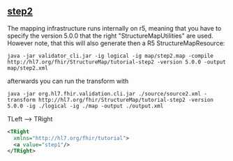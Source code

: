 ## [step2](http://hl7.org/fhir/mapping-tutorial.html#step2) 

The mapping infrastructure runs internally on r5, meaning that you have to specify the version 5.0.0 that the right "StructureMapUtilities" are used. However note, that this will also generate then a R5 StructureMapResource:

```
java -jar validator_cli.jar -ig logical -ig map/step2.map -compile http://hl7.org/fhir/StructureMap/tutorial-step2 -version 5.0.0 -output map/step2.xml
```

afterwards you can run the transform with

```
java -jar org.hl7.fhir.validation.cli.jar ./source/source2.xml -transform http://hl7.org/fhir/StructureMap/tutorial-step2 -version 5.0.0 -ig ./logical -ig ./map -output ./output.xml
```


TLeft --> TRight

```xml
<TRight 
  xmlns="http://hl7.org/fhir/tutorial">
  <a value="step1"/>
</TRight>
```